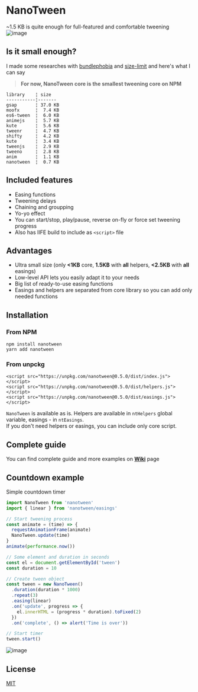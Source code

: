 # NanoTween

~1.5 KB is quite enough for full-featured and comfortable tweening  
![image](https://user-images.githubusercontent.com/4208480/34852373-5c445774-f73f-11e7-9dba-9509b3cff954.png)

## Is it small enough?

I made some researches with [bundlephobia](https://bundlephobia.com) and [size-limit](https://github.com/ai/size-limit) and here's what I can say 
> **For now, NanoTween core is the smallest tweening core on NPM**
```
library    ¦ size
-----------¦-------
gsap       ¦ 37.0 KB
moofx      ¦  7.4 KB
es6-tween  ¦  6.0 KB
animejs    ¦  5.7 KB
kute       ¦  5.6 KB
tweenr     ¦  4.7 KB
shifty     ¦  4.2 KB
kute       ¦  3.4 KB
tweenjs    ¦  2.9 KB
tweeno     ¦  2.8 KB
anim       ¦  1.1 KB
nanotween  ¦  0.7 KB
```
## Included features

* Easing functions
* Tweening delays
* Chaining and groupping
* Yo-yo effect
* You can start/stop, play/pause, reverse on-fly or force set tweening progress
* Also has IIFE build to include as `<script>` file

## Advantages

* Ultra small size (only **<1KB** core, **1.5KB** with **all** helpers, **<2.5KB** with **all** easings)
* Low-level API lets you easily adapt it to your needs
* Big list of ready-to-use easing functions
* Easings and helpers are separated from core library so you can add only needed functions

## Installation

### From NPM
```
npm install nanotween
yarn add nanotween
```

### From unpckg
```
<script src="https://unpkg.com/nanotween@0.5.0/dist/index.js"></script>
<script src="https://unpkg.com/nanotween@0.5.0/dist/helpers.js"></script>
<script src="https://unpkg.com/nanotween@0.5.0/dist/easings.js"></script>
```
`NanoTween` is available as is. 
Helpers are available in `ntHelpers` global variable, easings - in `ntEasings`.  
If you don't need helpers or easings, you can include only core script.

## Complete guide

You can find complete guide and more examples on **[Wiki](https://github.com/Kelin2025/nanotween/wiki)** page

## Countdown example

Simple countdown timer

```javascript
import NanoTween from 'nanotween'
import { linear } from 'nanotween/easings'

// Start tweening process
const animate = (time) => {
  requestAnimationFrame(animate)
  NanoTween.update(time)
}
animate(performance.now())

// Some element and duration in seconds
const el = document.getElementById('tween')
const duration = 10

// Create tween object
const tween = new NanoTween()
  .duration(duration * 1000)
  .repeat(3)
  .easing(linear)
  .on('update', progress => {
    el.innerHTML = (progress * duration).toFixed(2)
  })
  .on('complete', () => alert('Time is over'))

// Start timer
tween.start()
```

![image](https://user-images.githubusercontent.com/4208480/34684662-e8f51e8c-f4b6-11e7-8106-3160aa031259.png)

## License

[MIT](https://github.com/Kelin2025/nanotween/blob/master/LICENSE)

